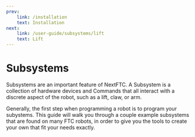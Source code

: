 ```yaml
---
prev:
    link: /installation
    text: Installation
next:
    link: /user-guide/subsystems/lift
    text: Lift
---
```


# Subsystems

Subsystems are an important feature of NextFTC. A Subsystem is a collection of hardware devices and Commands that all interact with a discrete aspect of the robot, such as a lift, claw, or arm.

Generally, the first step when programming a robot is to program your subystems. This guide will walk you through a couple example subsystems that are found on many FTC robots, in order to give you the tools to create your own that fit your needs exactly.
